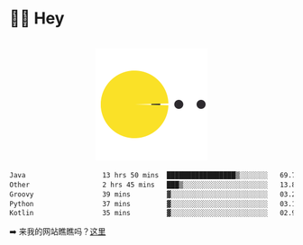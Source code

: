 
# 👋🏻 Hey
<div align="center">
	<br>
	<img src="https://raw.githubusercontent.com/Aniket965/Aniket965/master/pacman.svg?sanitize=true" width="200" height="200">
	<br>
</div>

<!--START_SECTION:waka-->

```txt
Java                   13 hrs 50 mins  █████████████████▒░░░░░░░   69.75 %
Other                  2 hrs 45 mins   ███▒░░░░░░░░░░░░░░░░░░░░░   13.88 %
Groovy                 39 mins         ▓░░░░░░░░░░░░░░░░░░░░░░░░   03.28 %
Python                 37 mins         ▓░░░░░░░░░░░░░░░░░░░░░░░░   03.19 %
Kotlin                 35 mins         ▓░░░░░░░░░░░░░░░░░░░░░░░░   02.99 %
```

<!--END_SECTION:waka-->

 ➡️  来我的网站瞧瞧吗？[这里](https://www.shaolongfei.com)

